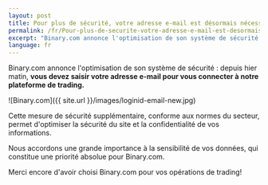 ```yaml
---
layout: post
title: Pour plus de sécurité, votre adresse e-mail est désormais nécessaire à la connexion
permalink: /fr/Pour-plus-de-securite-votre-adresse-e-mail-est-desormais-necessaire-a-la-connexion/
excerpt: "Binary.com annonce l'optimisation de son système de sécurité : depuis hier matin, **vous devez saisir votre adresse e-mail pour vous connecter à notre..."
language: fr
---
```


Binary.com annonce l'optimisation de son système de sécurité : depuis hier matin, **vous devez saisir votre adresse e-mail pour vous connecter à notre plateforme de trading.**

![Binary.com]({{ site.url }}/images/loginid-email-new.jpg)

Cette mesure de sécurité supplémentaire, conforme aux normes du secteur, permet d'optimiser la sécurité du site et la confidentialité de vos informations.

Nous accordons une grande importance à la sensibilité de vos données, qui constitue une priorité absolue pour Binary.com.

Merci encore d'avoir choisi Binary.com pour vos opérations de trading!
